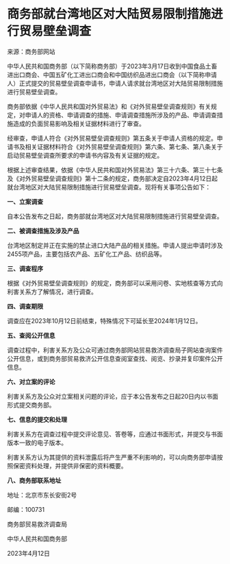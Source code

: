 # 商务部就台湾地区对大陆贸易限制措施进行贸易壁垒调查

来源：商务部网站

中华人民共和国商务部（以下简称商务部）于2023年3月17日收到中国食品土畜进出口商会、中国五矿化工进出口商会和中国纺织品进出口商会（以下简称申请人）正式提交的贸易壁垒调查申请书，申请人请求就台湾地区对大陆贸易限制措施进行贸易壁垒调查。

商务部依据《中华人民共和国对外贸易法》和《对外贸易壁垒调查规则》有关规定，对申请人的资格、申请调查的措施、申请调查措施所涉及的产品、申请调查措施造成的负面贸易影响及相关证据材料进行了审查。

经审查，申请人符合《对外贸易壁垒调查规则》第五条关于申请人资格的规定。申请书及相关证据材料符合《对外贸易壁垒调查规则》第六条、第七条、第八条关于启动贸易壁垒调查所要求的申请书内容及有关证据的规定。

根据上述审查结果，依据《中华人民共和国对外贸易法》第三十六条、第三十七条及《对外贸易壁垒调查规则》第十二条的规定，商务部决定自2023年4月12日起就台湾地区对大陆贸易限制措施进行贸易壁垒调查。现将有关事项公告如下：

**一、立案调查**

自本公告发布之日起，商务部就台湾地区对大陆贸易限制措施进行贸易壁垒调查。

**二、被调查措施及涉及产品**

台湾地区制定并正在实施的禁止进口大陆产品的相关措施。申请人提出申请时涉及2455项产品，主要包括农产品、五矿化工产品、纺织品等。

**三、调查程序**

根据《对外贸易壁垒调查规则》的规定，商务部可以采用问卷、实地核查等方式向利害关系方了解情况，进行调查。

**四、调查期限**

调查应在2023年10月12日前结束，特殊情况下可延长至2024年1月12日。

**五、查阅公开信息**

调查过程中，利害关系方及公众可通过商务部网站贸易救济调查局子网站查询案件公开信息，或到商务部贸易救济公开信息查阅室查找、阅览、抄录并复印案件公开信息。

**六、对立案的评论**

利害关系方及公众对立案相关问题的评论，应于本公告发布之日起20日内以书面形式提交商务部。

**七、信息的提交和处理**

利害关系方在调查过程中提交评论意见、答卷等，应通过书面形式，并提交与书面版本一致的电子版本。

利害关系方认为其提供的资料泄露后将产生严重不利影响的，可以向商务部申请按照保密资料处理，并提供非保密的资料概要。

**八、商务部联系地址**

地址：北京市东长安街2号

邮编：100731

商务部贸易救济调查局

中华人民共和国商务部

2023年4月12日

